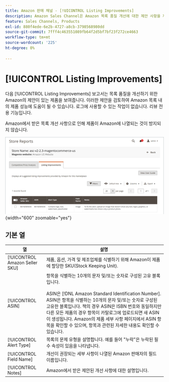 ```yaml
---
title: Amazon 판매 채널 - [!UICONTROL Listing Improvements]
description: Amazon Sales Channel은 Amazon 목록 품질 개선에 대한 제안 사항을 제공하는 목록 개선 보고서를 제공합니다.
feature: Sales Channels, Products
exl-id: 880f4ede-6e2b-4727-a8cb-3798568980dd
source-git-commit: 7fff4c463551089fb64f2d5bf7bf23f272ce4663
workflow-type: tm+mt
source-wordcount: '225'
ht-degree: 0%

---
```


# [!UICONTROL Listing Improvements]

다음 [!UICONTROL Listing Improvements] 보고서는 목록 품질을 개선하기 위한 Amazon의 제안이 있는 제품을 보여줍니다. 이러한 제안을 검토하여 Amazon 목록 내의 제품 성능에 도움이 될 수 있습니다. 로그에 사용할 수 있는 작업이 없습니다. 리뷰 전용 기능입니다.

Amazon에서 받은 목록 개선 사항으로 인해 제품이 Amazon에 나열되는 것이 방지되지 않습니다.

![목록 개선 사항](assets/amazon-listing-improvements.png){width="600" zoomable="yes"}

## 기본 열

| 열 | 설명 |
|--------------------------------|------------------------------------------------------------------------------------------------------------------------------------------------------------------------------------------------------------------------------------------------------------------------------------------------------------------------------------------------------------------------------------------------------------------------------------------------------------------------------------------|
| [!UICONTROL Amazon Seller SKU] | 제품, 옵션, 가격 및 제조업체를 식별하기 위해 Amazon이 제품에 할당한 SKU(Stock Keeping Unit). |
| [!UICONTROL ASIN] | 항목을 식별하는 10개의 문자 및/또는 숫자로 구성된 고유 블록입니다.<br><br>ASIN은 [!DNL Amazon Standard Identification Number]. ASIN은 항목을 식별하는 10개의 문자 및/또는 숫자로 구성된 고유한 블록입니다. 책의 경우 ASIN은 ISBN 번호와 동일하지만 다른 모든 제품의 경우 항목이 카탈로그에 업로드되면 새 ASIN이 생성됩니다. Amazon의 제품 세부 사항 페이지에서 ASIN 항목을 확인할 수 있으며, 항목과 관련된 자세한 내용도 확인할 수 있습니다. |
| [!UICONTROL Alert Type] | 목록의 문제 유형을 설명합니다. 예를 들어 &quot;누락&quot;은 누락된 필수 속성이 있음을 나타냅니다. |
| [!UICONTROL Field Name] | 개선이 권장되는 세부 사항이 나열된 Amazon 판매자의 필드 이름입니다. |
| [!UICONTROL Notes] | Amazon에서 받은 제안된 개선 사항에 대한 설명입니다. |
